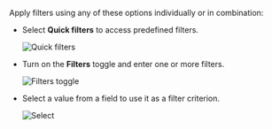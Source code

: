 Apply filters using any of these options individually or in combination:

* Select **Quick filters** to access predefined filters.

    ![Quick filters](../../../../images/user-guides/analyst-corner/cases/find-a-case-quick-filters.png)

* Turn on the **Filters** toggle and enter one or more filters.

    ![Filters toggle](../../../../images/user-guides/analyst-corner/cases/find-a-case-filters-toggle.png)

* Select a value from a field to use it as a filter criterion.

    ![Select](../../../../images/user-guides/analyst-corner/cases/find-a-case-select.gif)